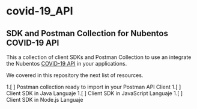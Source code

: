 # covid-19_API
## SDK and Postman Collection for Nubentos COVID-19 API
This a collection of client SDKs and Postman Collection to use an integrate the Nubentos [COVID-19 API](https://apimarket.nubentos.com/store/apis/info?name=API-nCoV2019&version=2.0.0&provider=owner-AT-nubentos.com&tenant=nubentos.com&utm_source=postman&utm_medium=documentacion&utm_campaign=workflow&utm_content=doc)  in your applications.

We covered in this repository the next list of resources.

1.[ ] Postman collection ready to import in your Postman API Client
1.[ ] Client SDK in Java Languaje
1.[ ] Client SDK in JavaScript Languaje
1.[ ] Client SDK in Node.js Languaje


